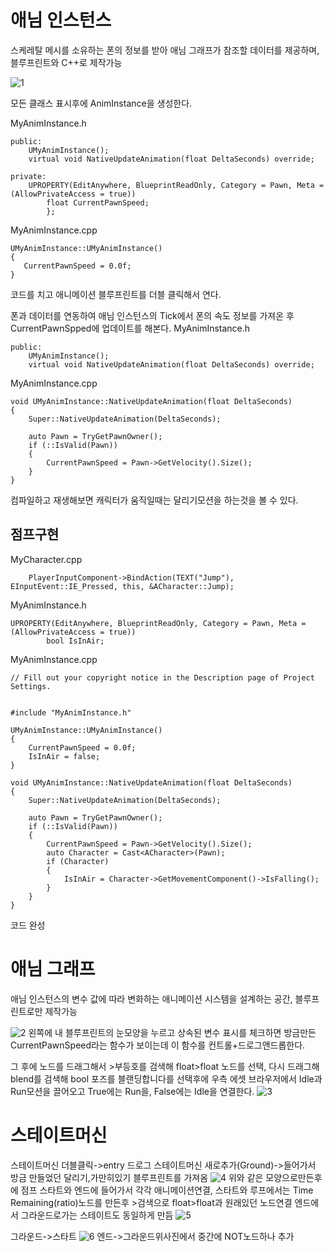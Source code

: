 # 애님 인스턴스
스케레탈 메시를 소유하는 폰의 정보를 받아 애님 그래프가 참조할 데이터를 제공하며, 블루프린트와 C++로 제작가능

![1](https://user-images.githubusercontent.com/48274630/158994310-baf8add5-7b6d-44e1-9367-d9aca94c8c4f.PNG)

모든 클래스 표시후에 AnimInstance을 생성한다.

MyAnimInstance.h
```
public:
	UMyAnimInstance();
	virtual void NativeUpdateAnimation(float DeltaSeconds) override;

private:
	UPROPERTY(EditAnywhere, BlueprintReadOnly, Category = Pawn, Meta = (AllowPrivateAccess = true))
		float CurrentPawnSpeed;
        };
 ```

 MyAnimInstance.cpp
 ```
 UMyAnimInstance::UMyAnimInstance()
{
	CurrentPawnSpeed = 0.0f;
}
```
코드를 치고 애니메이션 블루프린트를 더블 클릭해서 연다.

폰과 데이터를 연동하여 애님 인스턴스의 Tick에서 폰의 속도 정보를 가져온 후 CurrentPawnSpped에 업데이트를 해본다.
MyAnimInstance.h
```
public:
	UMyAnimInstance();
	virtual void NativeUpdateAnimation(float DeltaSeconds) override;
```
MyAnimInstance.cpp
```
void UMyAnimInstance::NativeUpdateAnimation(float DeltaSeconds)
{
	Super::NativeUpdateAnimation(DeltaSeconds);

	auto Pawn = TryGetPawnOwner();
	if (::IsValid(Pawn))
	{
		CurrentPawnSpeed = Pawn->GetVelocity().Size();
	}
}
```
컴파일하고 재생해보면 캐릭터가 움직일때는 달리기모션을 하는것을 볼 수 있다.

## 점프구현
MyCharacter.cpp
```
	PlayerInputComponent->BindAction(TEXT("Jump"), EInputEvent::IE_Pressed, this, &ACharacter::Jump);
```
MyAnimInstance.h
```
UPROPERTY(EditAnywhere, BlueprintReadOnly, Category = Pawn, Meta = (AllowPrivateAccess = true))
		bool IsInAir;
```

MyAnimInstance.cpp
```
// Fill out your copyright notice in the Description page of Project Settings.


#include "MyAnimInstance.h"

UMyAnimInstance::UMyAnimInstance()
{
	CurrentPawnSpeed = 0.0f;
	IsInAir = false;
}

void UMyAnimInstance::NativeUpdateAnimation(float DeltaSeconds)
{
	Super::NativeUpdateAnimation(DeltaSeconds);

	auto Pawn = TryGetPawnOwner();
	if (::IsValid(Pawn))
	{
		CurrentPawnSpeed = Pawn->GetVelocity().Size();
		auto Character = Cast<ACharacter>(Pawn);
		if (Character)
		{
			IsInAir = Character->GetMovementComponent()->IsFalling();
		}
	}
}
```
코드 완성
# 애님 그래프
애님 인스턴스의 변수 값에 따라 변화하는 애니메이션 시스템을 설계하는 공간, 블루프린트로만 제작가능

![2](https://user-images.githubusercontent.com/48274630/158994318-14bffd6d-1220-4971-8a9b-f538b4765ba4.PNG)
왼쪽에 내 블루프린트의 눈모양을 누르고 상속된 변수 표시를 체크하면 방금만든 CurrentPawnSpeed라는 함수가 보이는데 이 함수를 컨트롤+드로그앤드롭한다.

그 후에 노드를 드래그해서 >부등호를 검색해 float>float 노드를 선택, 다시 드래그해 blend를 검색해 bool 포즈를 블랜딩합니다를 선택후에 우측 에셋 브라우저에서 Idle과 Run모션을 끌어오고 True에는 Run을, False에는 Idle을 연결한다.
![3](https://user-images.githubusercontent.com/48274630/158995875-386e4b5d-c32b-4024-9e16-fc31f1c5a829.PNG)

# 스테이트머신
스테이트머신 더블클릭->entry 드로그 스테이트머신 새로추가(Ground)->들어가서 방금 만들었던 달리기,가만히있기 블루프린트를 가져옴
![4](https://user-images.githubusercontent.com/48274630/158997675-7c42c941-094d-47c4-813a-ce82d601cbb9.PNG)
위와 같은 모양으로만든후에 점프 스타트와 엔드에 들어가서 각각 애니메이션연결, 스타트와 루프에서는 Time Remaining(ratio)노드를 만든후 >검색으로 float>float과 원래있던 노드연결 엔드에서 그라운드로가는 스테이트도 동일하게 만듬
![5](https://user-images.githubusercontent.com/48274630/158997985-2a3e4bfd-0a44-4696-8fd5-e9ee80b88cb7.PNG)

그라운드->스타트
![6](https://user-images.githubusercontent.com/48274630/158998164-20d66c16-fe11-4664-b5c2-b41f7d89f10d.PNG)
엔드->그라운드위사진에서 중간에 NOT노드하나 추가